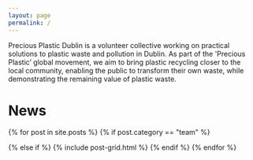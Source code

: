 ```yaml
---
layout: page
permalink: /
---
```



Precious Plastic Dublin is a volunteer collective working on practical solutions to plastic waste and pollution in Dublin. As part of the 'Precious Plastic’ global movement, we aim to bring plastic recycling closer to the local community, enabling the public to transform their own waste, while demonstrating the remaining value of plastic waste. 


# News

<div class="tiles">
{% for post in site.posts %}
  {% if post.category == "team" %} 
  
  {% else if %}
	{% include post-grid.html %}
  {% endif %}
{% endfor %}
</div>

